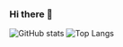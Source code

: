 ### Hi there 👋

![GitHub stats](https://github-readme-stats.vercel.app/api?username=Magnus1231212&show_icons=true&theme=transparent&include_all_commits=true&count_private=true&show_icons=true&rank_icon=github&title_color=FFFFFF)
![Top Langs](https://github-readme-stats.vercel.app/api/top-langs/?username=Magnus1231212&theme=transparent&layout=donut&title_color=FFFFFF)
<!--
**Magnus1231212/Magnus1231212** is a ✨ _special_ ✨ repository because its `README.md` (this file) appears on your GitHub profile.

Here are some ideas to get you started:

- 🔭 I’m currently working on ...
- 🌱 I’m currently learning ...
- 👯 I’m looking to collaborate on ...
- 🤔 I’m looking for help with ...
- 💬 Ask me about ...
- 📫 How to reach me: ...
- 😄 Pronouns: ...
- ⚡ Fun fact: ...
-->
